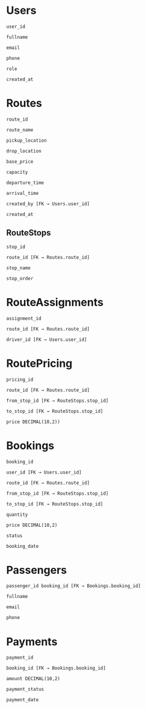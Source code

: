 # Users

`user_id`

`fullname`

`email`

`phone` 

`role`

`created_at`

# Routes

`route_id`

`route_name`

`pickup_location`

`drop_location` 

`base_price`

`capacity`

`departure_time`

`arrival_time`

`created_by [FK → Users.user_id]`

`created_at`

## RouteStops

`stop_id`

`route_id [FK → Routes.route_id]`

`stop_name`

`stop_order`

# RouteAssignments

`assignment_id`

`route_id [FK → Routes.route_id]`

`driver_id [FK → Users.user_id]`

# RoutePricing

`pricing_id`

`route_id [FK → Routes.route_id]`

`from_stop_id [FK → RouteStops.stop_id]`

`to_stop_id [FK → RouteStops.stop_id]`

`price DECIMAL(10,2))`

# Bookings

`booking_id` 

`user_id [FK → Users.user_id]`

`route_id [FK → Routes.route_id]`

`from_stop_id [FK → RouteStops.stop_id]`

`to_stop_id [FK → RouteStops.stop_id]`

`quantity`

`price DECIMAL(10,2)`

`status`

`booking_date`

# Passengers

`passenger_id
booking_id [FK → Bookings.booking_id]`

`fullname`

`email`

`phone` 

# Payments

`payment_id`

`booking_id [FK → Bookings.booking_id]`

`amount DECIMAL(10,2)`

`payment_status`

`payment_date`
